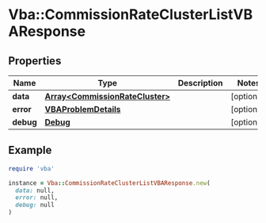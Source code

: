 # Vba::CommissionRateClusterListVBAResponse

## Properties

| Name | Type | Description | Notes |
| ---- | ---- | ----------- | ----- |
| **data** | [**Array&lt;CommissionRateCluster&gt;**](CommissionRateCluster.md) |  | [optional] |
| **error** | [**VBAProblemDetails**](VBAProblemDetails.md) |  | [optional] |
| **debug** | [**Debug**](Debug.md) |  | [optional] |

## Example

```ruby
require 'vba'

instance = Vba::CommissionRateClusterListVBAResponse.new(
  data: null,
  error: null,
  debug: null
)
```

